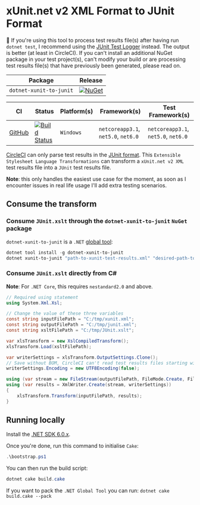# xUnit.net v2 XML Format to JUnit Format #

:rotating_light: If you're using this tool to process test results file(s) after having run `dotnet test`, I recommend using the [JUnit Test Logger][junit-logger] instead. The output is better (at least in CircleCI). If you can't install an additional NuGet package in your test project(s), can't modify your build or are processing test results file(s) that have previously been generated, please read on.

| Package | Release |
| - | - |
| `dotnet-xunit-to-junit` | [![NuGet][nuget-tool-badge]][nuget-tool-command] |

| CI | Status | Platform(s) | Framework(s) | Test Framework(s) |
| --- | --- | --- | --- | --- |
| [GitHub][github-actions] | [![Build Status][github-actions-shield]][github-actions] | `Windows` | `netcoreapp3.1`, `net5.0`, `net6.0` | `netcoreapp3.1`, `net5.0`, `net6.0` |

[CircleCI][circle-ci] can only parse test results in the [JUnit format][junit-format]. This `Extensible Stylesheet Language Transformations` can transform a `xUnit.net v2 XML` test results file into a `JUnit` test results file.

**Note**: this only handles the easiest use case for the moment, as soon as I encounter issues in real life usage I'll add extra testing scenarios.

## Consume the transform ##

### Consume `JUnit.xslt` through the `dotnet-xunit-to-junit` `NuGet` package ###

`dotnet-xunit-to-junit` is a `.NET` [global tool][dotnet-global-tools]:

```powershell
dotnet tool install -g dotnet-xunit-to-junit
dotnet xunit-to-junit "path-to-xunit-test-results.xml" "desired-path-to-junit-test-results.xml"
```

### Consume `JUnit.xslt` directly from C# ###

**Note**: For `.NET Core`, this requires `nestandard2.0` and above.

```csharp
// Required using statement
using System.Xml.Xsl;

// Change the value of these three variables
const string inputFilePath = "C:/tmp/xunit.xml";
const string outputFilePath = "C:/tmp/junit.xml";
const string xsltFilePath = "C:/tmp/JUnit.xslt";

var xlsTransform = new XslCompiledTransform();
xlsTransform.Load(xsltFilePath);

var writerSettings = xlsTransform.OutputSettings.Clone();
// Save without BOM, CircleCI can't read test results files starting with a BOM
writerSettings.Encoding = new UTF8Encoding(false);

using (var stream = new FileStream(outputFilePath, FileMode.Create, FileAccess.Write))
using (var results = XmlWriter.Create(stream, writerSettings))
{
    xlsTransform.Transform(inputFilePath, results);
}
```

## Running locally ##

Install the [.NET SDK 6.0.x][dotnet-sdk].

Once you're done, run this command to initialise `Cake`:

```powershell
.\bootstrap.ps1
```

You can then run the build script:

```powershell
dotnet cake build.cake
```

If you want to pack the `.NET Global Tool` you can run: `dotnet cake build.cake --pack`

[github-actions]: https://github.com/gabrielweyer/xunit-to-junit/actions/workflows/build.yml
[github-actions-shield]: https://github.com/gabrielweyer/xunit-to-junit/actions/workflows/build.yml/badge.svg
[circle-ci]: https://circleci.com/
[junit-format]: http://llg.cubic.org/docs/junit/
[nuget-tool-badge]: https://img.shields.io/nuget/v/dotnet-xunit-to-junit.svg?label=NuGet
[nuget-tool-command]: https://www.nuget.org/packages/dotnet-xunit-to-junit
[dotnet-global-tools]: https://docs.microsoft.com/en-us/dotnet/core/tools/global-tools
[dotnet-sdk]: https://dotnet.microsoft.com/download/dotnet/6.0
[junit-logger]: https://github.com/spekt/junit.testlogger
